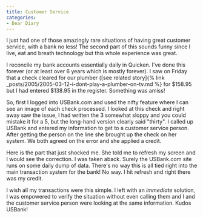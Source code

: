```yaml
---
title: Customer Service
categories:
- Dear Diary
---
```


I just had one of those amazingly rare situations of having great customer service, with a bank no less! The second part of this sounds funny since I live, eat and breath technology but this whole experience was great.

I reconcile my bank accounts essentially daily in Quicken. I've done this forever (or at least over 6 years which is mostly forever). I saw on Friday that a check cleared for our plumber ([see related story]{% link _posts/2005/2005-03-12-i-dont-play-a-plumber-on-tv.md %} for $158.95 but I had entered $138.95 in the register. Something was amiss!

So, first I logged into USBank.com and used the nifty feature where I can see an image of each check processed. I looked at this check and right away saw the issue, I had written the 3 somewhat sloppy and you could mistake it for a 5, but the long-hand version clearly said "thirty". I called up USBank and entered my information to get to a customer service person. After getting the person on the line she brought up the check on her system. We both agreed on the error and she applied a credit.

Here is the part that just shocked me. She told me to refresh my screen and I would see the correction. I was taken aback. Surely the USBank.com site runs on some daily dump of data. There's no way this is all tied right into the main transaction system for the bank! No way. I hit refresh and right there was my credit.

I wish all my transactions were this simple. I left with an _immediate_ solution, I was empowered to verify the situation without even calling them and I and the customer service person were looking at the same information. Kudos USBank!
